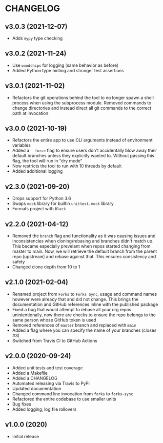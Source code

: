 # CHANGELOG

## v3.0.3 (2021-12-07)

* Adds `mypy` type checking

## v3.0.2 (2021-11-24)

* Use `woodchips` for logging (same behavior as before)
* Added Python type hinting and stronger test assertions

## v3.0.1 (2021-11-02)

* Refactors the git operations behind the tool to no longer spawn a shell process when using the subprocess module. Removed commands to change directories and instead direct all git commands to the correct path at invocation

## v3.0.0 (2021-10-19)

* Refactors the entire app to use CLI arguments instead of environment variables
* Added a `--force` flag to ensure users don't accidentally blow away their default branches unless they explicitly wanted to. Without passing this flag, the tool will run in "dry mode"
* Now restricts the tool to run with 10 threads by default
* Added additional logging

## v2.3.0 (2021-09-20)

* Drops support for Python 3.6
* Swaps `mock` library for builtin `unittest.mock` library
* Formats project with `Black`

## v2.2.0 (2021-04-12)

* Removed the `branch` flag and functionality as it was causing issues and inconsistencies when cloning/rebasing and branches didn't match up. This became especially prevelant when repos started changing from master to main. Now, we will retrieve the default branch from the parent repo (upstream) and rebase against that. This ensures consistency and safety
* Changed clone depth from 10 to 1

## v2.1.0 (2021-02-04)

* Renamed project from `Forks` to `Forks Sync`, usage and command names however were already that and did not change. This brings the documentation and GitHub references inline with the published package
* Fixed a bug that would attempt to rebase all your org repos unintentionally, now there are checks to ensure the repo belongs to the same person whose GitHub token is used
* Removed references of `master` branch and replaced with `main`
* Added a flag where you can specify the name of your branches (closes #3)
* Switched from Travis CI to GitHub Actions

## v2.0.0 (2020-09-24)

* Added unit tests and test coverage
* Added a Makefile
* Added a CHANGELOG
* Automated releasing via Travis to PyPi
* Updated documentation
* Changed command line invocation from `forks` to `forks-sync`
* Refactored the entire codebase to use smaller units
* Bug fixes
* Added logging, log file rollovers

## v1.0.0 (2020)

* Initial release
